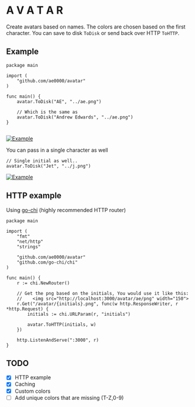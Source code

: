 A V A T A R
===========

Create avatars based on names. The colors are chosen based on the first
character. You can save to disk ```ToDisk``` or send back over HTTP 
```ToHTTP```.

Example
-------

```
package main

import (
	"github.com/ae0000/avatar"
)

func main() {
	avatar.ToDisk("AE", "../ae.png")

    // Which is the same as
    avatar.ToDisk("Andrew Edwards", "../ae.png")
}


```
[![Example](https://raw.githubusercontent.com/ae0000/avatar/master/ae.png)](https://raw.githubusercontent.com/ae0000/avatar/master/ae.png)

You can pass in a single character as well

```
// Single initial as well..
avatar.ToDisk("Jet", "../j.png")
```
[![Example](https://raw.githubusercontent.com/ae0000/avatar/master/j.png)](https://raw.githubusercontent.com/ae0000/avatar/master/j.png)


HTTP example
------------

Using [go-chi](https://github.com/go-chi/chi) (highly recommended HTTP router)

```
package main

import (
	"fmt"
	"net/http"
	"strings"

	"github.com/ae0000/avatar"
	"github.com/go-chi/chi"
)

func main() {
	r := chi.NewRouter()

	// Get the png based on the initials, You would use it like this:
	//    <img src="http://localhost:3000/avatar/ae/png" width="150">
	r.Get("/avatar/{initials}.png", func(w http.ResponseWriter, r *http.Request) {
		initials := chi.URLParam(r, "initials")

		avatar.ToHTTP(initials, w)
	})

	http.ListenAndServe(":3000", r)
}

```
TODO
----

- [x] HTTP example
- [x] Caching
- [x] Custom colors
- [ ] Add unique colors that are missing (T-Z,0-9)